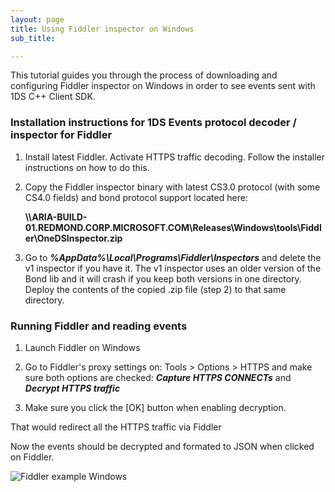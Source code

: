 ```yaml
---
layout: page
title: Using Fiddler inspector on Windows
sub_title:

---
```

This tutorial guides you through the process of downloading and configuring Fiddler inspector on Windows in order to see events sent with 1DS C++ Client SDK.

### **Installation instructions for 1DS Events protocol decoder / inspector for Fiddler**

1. Install latest Fiddler. Activate HTTPS traffic decoding. Follow the installer instructions on how to do this.

2. Copy the Fiddler inspector binary with latest CS3.0 protocol (with some CS4.0 fields) and bond protocol support located here:

    **\\\\ARIA-BUILD-01.REDMOND.CORP.MICROSOFT.COM\\Releases\\Windows\\tools\\Fiddler\\OneDSInspector.zip**

3. Go to _**%AppData%\Local\Programs\Fiddler\Inspectors**_ and delete the v1 inspector if you have it. The v1 inspector uses an older version of the Bond lib and it will crash if you keep both versions in one directory. Deploy the contents of the copied .zip file (step 2) to that same directory.

### **Running Fiddler and reading events**

1. Launch Fiddler on Windows

2. Go to Fiddler's proxy settings on: Tools > Options > HTTPS and make sure both options are checked: _**Capture HTTPS CONNECTs**_ and _**Decrypt HTTPS traffic**_

3. Make sure you click the [OK] button when enabling decryption.

That would redirect all the HTTPS traffic via Fiddler

Now the events should be decrypted and formated to JSON when clicked on Fiddler.


![Fiddler example Windows](/images/fiddlerWindows.png)